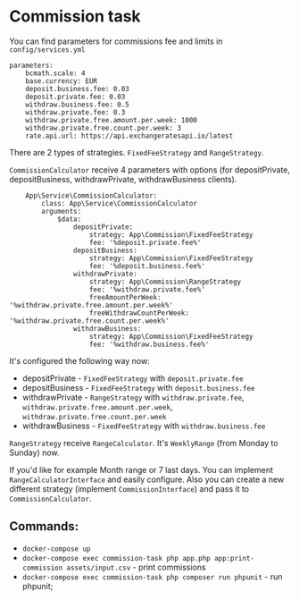 # Commission task

You can find parameters for commissions fee and limits in `config/services.yml`
```
parameters:
    bcmath.scale: 4
    base.currency: EUR
    deposit.business.fee: 0.03
    deposit.private.fee: 0.03
    withdraw.business.fee: 0.5
    withdraw.private.fee: 0.3
    withdraw.private.free.amount.per.week: 1000
    withdraw.private.free.count.per.week: 3
    rate.api.url: https://api.exchangeratesapi.io/latest
```

There are 2 types of strategies. `FixedFeeStrategy` and `RangeStrategy`.

`CommissionCalculator` receive 4 parameters with options (for depositPrivate, depositBusiness, withdrawPrivate, withdrawBusiness clients).

```
    App\Service\CommissionCalculator:
        class: App\Service\CommissionCalculator
        arguments:
            $data:
                depositPrivate:
                    strategy: App\Commission\FixedFeeStrategy
                    fee: '%deposit.private.fee%'
                depositBusiness:
                    strategy: App\Commission\FixedFeeStrategy
                    fee: '%deposit.business.fee%'
                withdrawPrivate:
                    strategy: App\Commission\RangeStrategy
                    fee: '%withdraw.private.fee%'
                    freeAmountPerWeek: '%withdraw.private.free.amount.per.week%'
                    freeWithdrawCountPerWeek: '%withdraw.private.free.count.per.week%'
                withdrawBusiness:
                    strategy: App\Commission\FixedFeeStrategy
                    fee: '%withdraw.business.fee%'
```

It's configured the following way now:
- depositPrivate - `FixedFeeStrategy` with `deposit.private.fee`  
- depositBusiness - `FixedFeeStrategy` with `deposit.business.fee`
- withdrawPrivate - `RangeStrategy` with `withdraw.private.fee`, `withdraw.private.free.amount.per.week`, `withdraw.private.free.count.per.week`   
- withdrawBusiness - `FixedFeeStrategy` with `withdraw.business.fee`

`RangeStrategy` receive `RangeCalculator`. It's `WeeklyRange` (from Monday to Sunday) now.

If you'd like for example Month range or 7 last days. You can implement  `RangeCalculatorInterface` and easily configure.
Also you can create a new different strategy (implement `CommissionInterface`) and pass it to `CommissionCalculator`.   

## Commands:
- `docker-compose up`
- `docker-compose exec commission-task php app.php app:print-commission assets/input.csv` - print commissions
- `docker-compose exec commission-task php composer run phpunit` - run phpunit;
